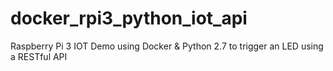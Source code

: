 # docker_rpi3_python_iot_api
Raspberry Pi 3 IOT Demo using Docker &amp; Python 2.7 to trigger an LED using a RESTful API
